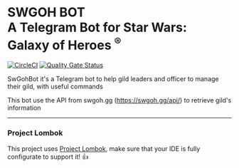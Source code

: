# SWGOH BOT <br/> A Telegram Bot for Star Wars: Galaxy of Heroes <sup>&reg;</sup>

[![CircleCI](https://circleci.com/gh/hectorblanco83/swgohbot.svg?style=svg&circle-token=a0a85bf8785a00bac0ca8657afc749748e3989c1)](https://circleci.com/gh/hectorblanco83/swgohbot)
[![Quality Gate Status](https://sonarcloud.io/api/project_badges/measure?project=hectorblanco83_swgohbot&metric=alert_status)](https://sonarcloud.io/dashboard?id=hectorblanco83_swgohbot)


SwGohBot it's a Telegram bot to help gild leaders and officer to manage their gild, with useful commands

This bot use the API from swgoh.gg (https://swgoh.gg/api/) to retrieve gild's information

---

### Project Lombok
This project uses [Project Lombok](https://projectlombok.org/), make sure that your IDE is fully configurate to support it! :thumbsup: